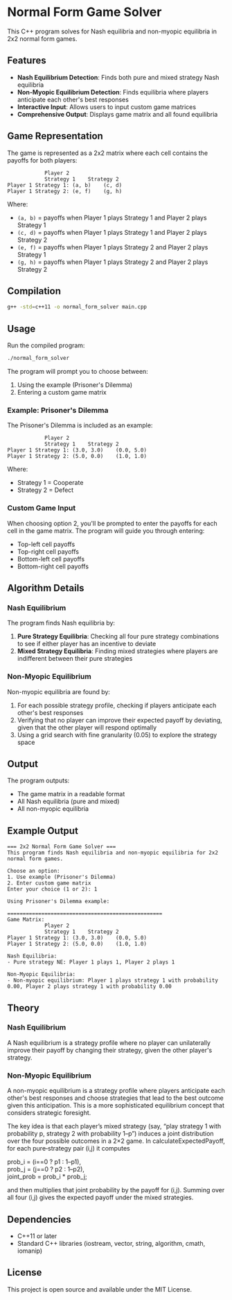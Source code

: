 # Normal Form Game Solver

This C++ program solves for Nash equilibria and non-myopic equilibria in 2x2 normal form games.

## Features

- **Nash Equilibrium Detection**: Finds both pure and mixed strategy Nash equilibria
- **Non-Myopic Equilibrium Detection**: Finds equilibria where players anticipate each other's best responses
- **Interactive Input**: Allows users to input custom game matrices
- **Comprehensive Output**: Displays game matrix and all found equilibria

## Game Representation

The game is represented as a 2x2 matrix where each cell contains the payoffs for both players:

```
            Player 2
            Strategy 1    Strategy 2
Player 1 Strategy 1: (a, b)    (c, d)
Player 1 Strategy 2: (e, f)    (g, h)
```

Where:
- `(a, b)` = payoffs when Player 1 plays Strategy 1 and Player 2 plays Strategy 1
- `(c, d)` = payoffs when Player 1 plays Strategy 1 and Player 2 plays Strategy 2
- `(e, f)` = payoffs when Player 1 plays Strategy 2 and Player 2 plays Strategy 1
- `(g, h)` = payoffs when Player 1 plays Strategy 2 and Player 2 plays Strategy 2

## Compilation

```bash
g++ -std=c++11 -o normal_form_solver main.cpp
```

## Usage

Run the compiled program:

```bash
./normal_form_solver
```

The program will prompt you to choose between:
1. Using the example (Prisoner's Dilemma)
2. Entering a custom game matrix

### Example: Prisoner's Dilemma

The Prisoner's Dilemma is included as an example:

```
            Player 2
            Strategy 1    Strategy 2
Player 1 Strategy 1: (3.0, 3.0)    (0.0, 5.0)
Player 1 Strategy 2: (5.0, 0.0)    (1.0, 1.0)
```

Where:
- Strategy 1 = Cooperate
- Strategy 2 = Defect

### Custom Game Input

When choosing option 2, you'll be prompted to enter the payoffs for each cell in the game matrix. The program will guide you through entering:
- Top-left cell payoffs
- Top-right cell payoffs  
- Bottom-left cell payoffs
- Bottom-right cell payoffs

## Algorithm Details

### Nash Equilibrium

The program finds Nash equilibria by:
1. **Pure Strategy Equilibria**: Checking all four pure strategy combinations to see if either player has an incentive to deviate
2. **Mixed Strategy Equilibria**: Finding mixed strategies where players are indifferent between their pure strategies

### Non-Myopic Equilibrium

Non-myopic equilibria are found by:
1. For each possible strategy profile, checking if players anticipate each other's best responses
2. Verifying that no player can improve their expected payoff by deviating, given that the other player will respond optimally
3. Using a grid search with fine granularity (0.05) to explore the strategy space

## Output

The program outputs:
- The game matrix in a readable format
- All Nash equilibria (pure and mixed)
- All non-myopic equilibria

## Example Output

```
=== 2x2 Normal Form Game Solver ===
This program finds Nash equilibria and non-myopic equilibria for 2x2 normal form games.

Choose an option:
1. Use example (Prisoner's Dilemma)
2. Enter custom game matrix
Enter your choice (1 or 2): 1

Using Prisoner's Dilemma example:

==================================================
Game Matrix:
            Player 2
            Strategy 1    Strategy 2
Player 1 Strategy 1: (3.0, 3.0)    (0.0, 5.0)
Player 1 Strategy 2: (5.0, 0.0)    (1.0, 1.0)

Nash Equilibria:
- Pure strategy NE: Player 1 plays 1, Player 2 plays 1

Non-Myopic Equilibria:
- Non-myopic equilibrium: Player 1 plays strategy 1 with probability 0.00, Player 2 plays strategy 1 with probability 0.00
```

## Theory

### Nash Equilibrium
A Nash equilibrium is a strategy profile where no player can unilaterally improve their payoff by changing their strategy, given the other player's strategy. 

### Non-Myopic Equilibrium
A non-myopic equilibrium is a strategy profile where players anticipate each other's best responses and choose strategies that lead to the best outcome given this anticipation. This is a more sophisticated equilibrium concept that considers strategic foresight. 

The key idea is that each player’s mixed strategy (say, “play strategy 1 with probability p, strategy 2 with probability 1–p”) induces a joint distribution over the four possible outcomes in a 2×2 game. In calculateExpectedPayoff, for each pure‐strategy pair (i,j) it computes

prob_i = (i==0 ? p1 : 1–p1),  
prob_j = (j==0 ? p2 : 1–p2),  
joint_prob = prob_i * prob_j;

and then multiplies that joint probability by the payoff for (i,j). Summing over all four (i,j) gives the expected payoff under the mixed strategies.

## Dependencies

- C++11 or later
- Standard C++ libraries (iostream, vector, string, algorithm, cmath, iomanip)

## License

This project is open source and available under the MIT License.

